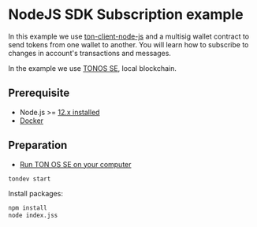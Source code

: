 # NodeJS SDK Subscription example

In this example we use [ton-client-node-js](https://github.com/tonlabs/ton-client-node-js) and a multisig wallet contract
to send tokens from one wallet to another. You will learn how to subscribe to changes in account's transactions and messages.

In the example we use [TONOS SE](https://docs.ton.dev/86757ecb2/p/2771b0-overview), local blockchain.

## Prerequisite

* Node.js >= [12.x installed](https://nodejs.org)
* [Docker](https://docs.docker.com/desktop/#download-and-install)


## Preparation

* [Run TON OS SE on your computer](https://docs.ton.dev/86757ecb2/p/206d7d-introduction) 

```sh
tondev start
```

Install packages:

```sh
npm install
node index.jss
```
